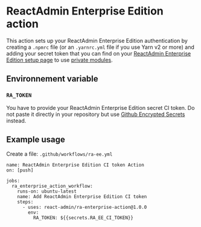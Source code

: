 # ReactAdmin Enterprise Edition action

This action sets up your ReactAdmin Enterprise Edition authentication by creating a `.npmrc` file (or an `.yarnrc.yml` file if you use Yarn v2 or more) and adding your secret token that you can find on your [ReactAdmin Enterprise Edition setup page](https://registry.marmelab.com/setup) to use [private modules](https://marmelab.com/ra-enterprise/#private-modules).

## Environnement variable

### `RA_TOKEN`

You have to provide your ReactAdmin Enterprise Edition secret CI token. Do not paste it directly in your repository but use [Github Encrypted Secrets](https://docs.github.com/en/actions/security-guides/encrypted-secrets#creating-encrypted-secrets-for-a-repository) instead.

## Example usage

Create a file: `.github/workflows/ra-ee.yml`

```
name: ReactAdmin Enterprise Edition CI token Action
on: [push]

jobs:
  ra_enterprise_action_workflow:
    runs-on: ubuntu-latest
    name: Add ReactAdmin Enterprise Edition CI token
    steps:
      - uses: react-admin/ra-enterprise-action@1.0.0
        env:
          RA_TOKEN: ${{secrets.RA_EE_CI_TOKEN}}
```
